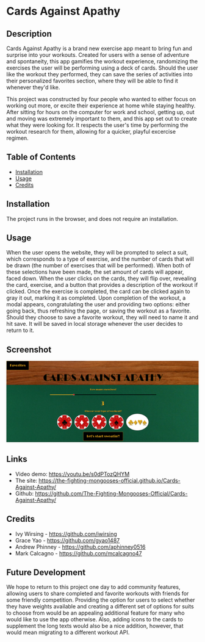 # Cards Against Apathy

## Description

Cards Against Apathy is a brand new exercise app meant to bring fun and surprise into your workouts.  Created for users with a sense of adventure and spontaneity, this app gamifies the workout experience, randomizing the exercises the user will be performing using a deck of cards.  Should the user like the workout they performed, they can save the series of activities into their personalized favorites section, where they will be able to find it whenever they'd like.

This project was constructed by four people who wanted to either focus on working out more, or excite their experience at home while staying healthy.  After sitting for hours on the computer for work and school, getting up, out and moving was extremely important to them, and this app set out to create what they were looking for.  It respects the user's time by performing the workout research for them, allowing for a quicker, playful excercise regimen.


## Table of Contents

- [Installation](#installation)
- [Usage](#usage)
- [Credits](#credits)


## Installation

The project runs in the browser, and does not require an installation.


## Usage

When the user opens the website, they will be prompted to select a suit, which corresponds to a type of exercise, and the number of cards that will be drawn (the number of exercises that will be performed).  When both of these selections have been made, the set amount of cards will appear, faced down.  When the user clicks on the cards, they will flip over, revealing the card, exercise, and a button that provides a description of the workout if clicked.  Once the exercise is completed, the card can be clicked again to gray it out, marking it as completed.  Upon completion of the workout, a modal appears, congratulating the user and providing two options: either going back, thus refreshing the page, or saving the workout as a favorite.  Should they choose to save a favorite workout, they will need to name it and hit save.  It will be saved in local storage whenever the user decides to return to it.


## Screenshot
![Screenshot](./assets/images/CardsAgainstApathyScreenshot.png)

## Links
* Video demo: https://youtu.be/s0dPTozQHYM
* The site: https://the-fighting-mongooses-official.github.io/Cards-Against-Apathy/
* Github: https://github.com/The-Fighting-Mongooses-Official/Cards-Against-Apathy/  

## Credits

* Ivy Wirsing - https://github.com/iwirsing
* Grace Yao - https://github.com/gyao1487
* Andrew Phinney - https://github.com/aphinney0516
* Mark Calcagno - https://github.com/mcalcagno47


## Future Development

We hope to return to this project one day to add community features, allowing users to share completed and favorite workouts with friends for some friendly competition.  Providing the option for users to select whether they have weights available and creating a different set of options for suits to choose from would be an appealing additional feature for many who would like to use the app otherwise. Also, adding icons to the cards to supplement the long texts would also be a nice addition, however, that would mean migrating to a different workout API. 
